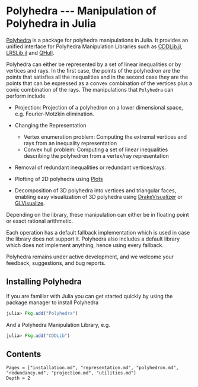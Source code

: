 # Polyhedra --- Manipulation of Polyhedra in Julia

[Polyhedra](https://github.com/JuliaPolyhedra/Polyhedra.jl) is a package for polyhedra manipulations in Julia.
It provides an unified interface for Polyhedra Manipulation Libraries such as [CDDLib.jl](https://github.com/JuliaPolyhedra/CDDLib.jl), [LRSLib.jl](https://github.com/JuliaPolyhedra/LRSLib.jl) and [QHull](https://github.com/davidavdav/QHull.jl).

Polyhedra can either be represented by a set of linear inequalities or by vertices and rays.
In the first case, the points of the polyhedron are the points that satisfies all the inequalities
and in the second case they are the points that can be expressed as a convex combination of the vertices plus a conic combination of the rays.
The manipulations that `Polyhedra` can perform include

* Projection: Projection of a polyhedron on a lower dimensional space, e.g. Fourier-Motzkin elimination.
* Changing the Representation

  * Vertex enumeration problem: Computing the extremal vertices and rays from an inequality representation
  * Convex hull problem: Computing a set of linear inequalities describing the polyhedron from a vertex/ray representation

* Removal of redundant inequalities or redundant vertices/rays.
* Plotting of 2D polyhedra using [Plots](https://github.com/JuliaPlots/Plots.jl)
* Decomposition of 3D polyhedra into vertices and triangular faces,
  enabling easy visualization of 3D polyhedra using
  [DrakeVisualizer](https://github.com/rdeits/DrakeVisualizer.jl) or
  [GLVisualize](https://github.com/JuliaGL/GLVisualize.jl).

Depending on the library, these manipulation can either be in floating point or exact rational arithmetic.

Each operation has a default fallback implementation which is used in case the library does not support it.
Polyhedra also includes a default library which does not implement anything, hence using every fallback.

Polyhedra remains under active development, and we welcome your feedback, suggestions, and bug reports.

## Installing Polyhedra

If you are familiar with Julia you can get started quickly by using the
package manager to install Polyhedra
```julia
julia> Pkg.add("Polyhedra")
```

And a Polyhedra Manipulation Library, e.g.
```julia
julia> Pkg.add("CDDLib")
```

## Contents
```@contents
Pages = ["installation.md", "representation.md", "polyhedron.md", "redundancy.md", "projection.md", "utilities.md"]
Depth = 2
```
